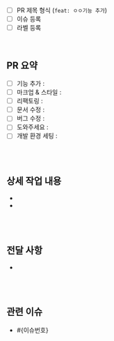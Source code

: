 - [ ] PR 제목 형식 (`feat: ㅇㅇ기능 추가`)
- [ ] 이슈 등록
- [ ] 라벨 등록

<br>

## PR 요약

- [ ] 기능 추가 :
- [ ] 마크업 & 스타일 :
- [ ] 리팩토링 :
- [ ] 문서 수정 :
- [ ] 버그 수정 :
- [ ] 도와주세요 :
- [ ] 개발 환경 세팅 :

<br><br>

## 상세 작업 내용

-
-

<br><br>

## 전달 사항

-

<br><br>

## 관련 이슈

- #{이슈번호}

<br><br>
